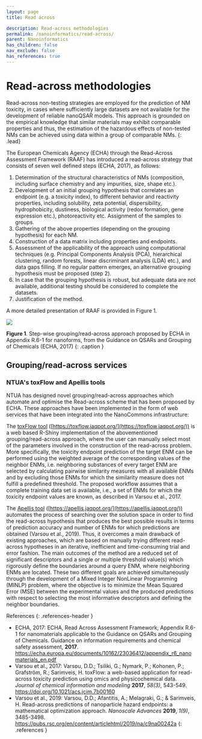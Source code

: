 ```yaml
---
layout: page
title: Read across

description: Read-across methodologies
permalink: /nanoinformatics/read-across/
parent: Nanoinformatics
has_children: false
nav_exclude: false
has_references: true
---
```


# Read-across methodologies
Read-across non-testing strategies are employed for the prediction of NM toxicity, in cases where sufficiently large datasets are not available for the development of reliable nanoQSAR models. This approach is grounded on the empirical knowledge that similar materials may exhibit comparable properties and thus, the estimation of the hazardous effects of non-tested NMs can be achieved using data within a group of comparable NMs.
{: .lead}

The European Chemicals Agency (ECHA) through the Read-Across Assessment Framework (RAAF) has introduced a read-across strategy that consists of seven well defined steps (ECHA, 2017), as follows:

1. Determination of the structural characteristics of NMs (composition, including surface chemistry and any impurities, size, shape etc.).
2. Development of an initial grouping hypothesis that correlates an endpoint (e.g. a toxicity index), to different behavior and reactivity properties, including solubility, zeta potential, dispersibility, hydrophobicity, dustiness, biological activity (redox formation, gene expression etc.), photoreactivity etc. Assignment of the samples to groups.
3. Gathering of the above properties (depending on the grouping hypothesis) for each NM.
4. Construction of a data matrix including properties and endpoints.
5. Assessment of the applicability of the approach using computational techniques (e.g. Principal Components Analysis (PCA), hierarchical clustering, random forests, linear discriminant analysis (LDA) etc.), and data gaps filling. If no regular pattern emerges, an alternative grouping hypothesis must be proposed (step 2).
6. In case that the grouping hypothesis is robust, but adequate data are not available, additional testing should be considered to complete the datasets.
7. Justification of the method.

A more detailed presentation of RAAF is provided in Figure 1.

<img src="{{ site.baseurl }}/images/nanoinformatics/Read-across.png" />

**Figure 1**. Step-wise grouping/read-across approach proposed by ECHA in Appendix R.6-1 for nanoforms, from the Guidance on QSARs and Grouping of Chemicals (ECHA, 2017)
{: .caption }

## Grouping/read-across services
### NTUA's toxFlow and Apellis tools
NTUA has designed novel grouping/read-across approaches which automate and optimise the Read-across scheme that has been proposed by ECHA. These approaches have been implemented in the form of web services that have been  integrated into the NanoCommons infrastructure:

The <span style="text-decoration:underline;">toxFlow tool</span> ([https://toxflow.jaqpot.org/](https://toxflow.jaqpot.org/)) is a web based R-Shiny implementation of the abovementioned grouping/read-across approach, where the user can manually select most of the parameters involved in the construction of the read-across problem. More specifically, the toxicity endpoint prediction of the target ENM can be performed using the weighted average of the corresponding values of the neighbor ENMs, i.e. neighboring substances of every target ENM are selected by calculating pairwise similarity measures with all available ENMs and by excluding those ENMs for which the similarity measure does not fulfill a predefined threshold. The proposed workflow assumes that a complete training data set is available, i.e., a set of ENMs for which the toxicity endpoint values are known, as described in Varsou et al., 2017. 

The <span style="text-decoration:underline;">Apellis tool</span> ([https://apellis.jaqpot.org/](https://apellis.jaqpot.org/)) automates the process of searching over the solution space in order to find the read-across hypothesis that produces the best possible results in terms of prediction accuracy and number of ENMs for which predictions are obtained (Varsou et al., 2019). Thus, it overcomes a main drawback of existing approaches, which are based on manually trying different read-across hypotheses in an iterative, inefficient and time-consuming trial and error fashion. The main outcomes of the method are a reduced set of significant descriptors and a single or multiple threshold value(s) which rigorously define the boundaries around a query ENM, where neighboring ENMs are located. These two different goals are achieved simultaneously through the development of a Mixed Integer NonLinear Programming (MINLP) problem, where the objective is to minimize the Mean Squared Error (MSE) between the experimental values and the produced predictions with respect to selecting the most informative descriptors and defining the neighbor boundaries.

References
{: .references-header }
- ECHA, 2017: ECHA, Read Across Assessment Framework, Appendix R.6-1 for nanomaterials applicable to the Guidance on QSARs and Grouping of Chemicals. Guidance on information requirements and chemical safety assessment, <b>2017</b>. <a href="https://echa.europa.eu/documents/10162/23036412/appendix_r6_nanomaterials_en.pdf">https://echa.europa.eu/documents/10162/23036412/appendix_r6_nanomaterials_en.pdf</a>
- Varsou et al., 2017: Varsou, D.D.; Tsiliki, G.; Nymark, P.; Kohonen, P.; Grafström, R.; Sarimveis, H. toxFlow: a web-based application for read-across toxicity prediction using omics and physicochemical data. <i>Journal of chemical information and modeling</i> <b>2017</b>, <i>58(3)</i>, 543-549. <a href="https://doi.org/10.1021/acs.jcim.7b00160">https://doi.org/10.1021/acs.jcim.7b00160</a>
- Varsou et al., 2019: Varsou, D.D.; Afantitis, A.; Melagraki, G.; & Sarimveis, H. Read-across predictions of nanoparticle hazard endpoints: a mathematical optimization approach. <i>Nanoscale Advances</i> <b>2019</b>, <i>1(9)</i>, 3485-3498. <a href="https://pubs.rsc.org/en/content/articlehtml/2019/na/c9na00242a">https://pubs.rsc.org/en/content/articlehtml/2019/na/c9na00242a</a>
{: .references }

